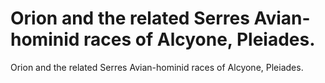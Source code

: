 # Orion and the related Serres Avian-hominid races of Alcyone, Pleiades.

Orion and the related Serres Avian-hominid races of Alcyone, Pleiades.